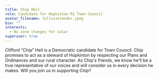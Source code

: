 ```yaml
---
title: Chip Heil
role: Candidate for Hopkinton RI Town Council
avatar_filename: fullsizerender.jpeg
bio: ""
interests:
  - No zone changes for solar
superuser: true
---
```

Clifford “Chip” Heil is a Democratic candidate for Town Council. Chip promises to act as a steward of Hopkinton by respecting our Plans and Ordinances and our rural character. As Chip's friends, we know he'll be a true representative of our voices and will consider us in every decision he makes. Will you join us in supporting Chip?
